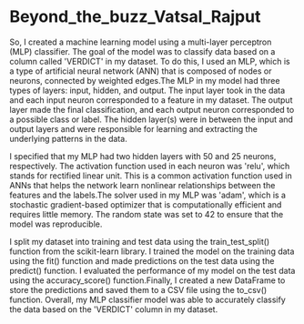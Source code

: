 # Beyond_the_buzz_Vatsal_Rajput
So, I created a machine learning model using a multi-layer perceptron (MLP) classifier. The goal of the model was to classify data based on a column called 'VERDICT' in my dataset. To do this, I used an MLP, which is a type of artificial neural network (ANN) that is composed of nodes or neurons, connected by weighted edges.The MLP in my model had three types of layers: input, hidden, and output. The input layer took in the data and each input neuron corresponded to a feature in my dataset. The output layer made the final classification, and each output neuron corresponded to a possible class or label. The hidden layer(s) were in between the input and output layers and were responsible for learning and extracting the underlying patterns in the data.

I specified that my MLP had two hidden layers with 50 and 25 neurons, respectively. The activation function used in each neuron was 'relu', which stands for rectified linear unit. This is a common activation function used in ANNs that helps the network learn nonlinear relationships between the features and the labels.The solver used in my MLP was 'adam', which is a stochastic gradient-based optimizer that is computationally efficient and requires little memory. The random state was set to 42 to ensure that the model was reproducible.

I split my dataset into training and test data using the train_test_split() function from the scikit-learn library. I trained the model on the training data using the fit() function and made predictions on the test data using the predict() function. I evaluated the performance of my model on the test data using the accuracy_score() function.Finally, I created a new DataFrame to store the predictions and saved them to a CSV file using the to_csv() function. Overall, my MLP classifier model was able to accurately classify the data based on the 'VERDICT' column in my dataset.
